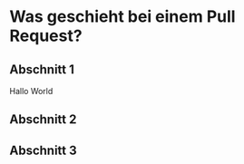 # Was geschieht bei einem Pull Request?

## Abschnitt 1

Hallo World 

## Abschnitt 2

## Abschnitt 3
